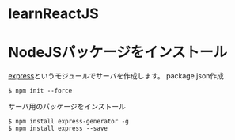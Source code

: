 # learnReactJS
# NodeJSパッケージをインストール

[express](http://expressjs.com/ja/)というモジュールでサーバを作成します。
package.json作成

```
$ npm init --force
```

サーバ用のパッケージをインストール

```
$ npm install express-generator -g
$ npm install express --save
```